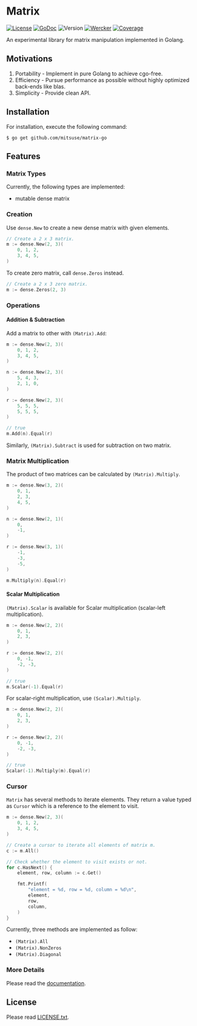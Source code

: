 # Matrix

[![License](https://img.shields.io/badge/license-MIT-yellowgreen.svg?style=flat-square)][license]
[![GoDoc](https://img.shields.io/badge/godoc-reference-blue.svg?style=flat-square)][godoc]
![Version](https://img.shields.io/github/tag/mitsuse/matrix-go-green.svg?style=flat-square)
[![Wercker](http://img.shields.io/wercker/ci/55672222ee357fac39001a2a.svg?style=flat-square)][wercker]
[![Coverage](https://img.shields.io/codecov/c/github/mitsuse/matrix-go/develop.svg?style=flat-square)][coverage]

[license]: LICENSE.txt
[godoc]: http://godoc.org/github.com/mitsuse/matrix-go
[wercker]: https://app.wercker.com/project/bykey/093a5cff0964f0f4ba5fcf9117e940e4
[coverage]: https://codecov.io/github/mitsuse/matrix-go

An experimental library for matrix manipulation implemented in Golang.


## Motivations

1. Portability - Implement in pure Golang to achieve cgo-free.
1. Efficiency - Pursue performance as possible without highly optimized back-ends like blas.
1. Simplicity - Provide clean API.


## Installation

For installation, execute the following command:

```
$ go get github.com/mitsuse/matrix-go
```


## Features

### Matrix Types

Currently, the following types are implemented:

- mutable dense matrix


### Creation

Use `dense.New` to create a new dense matrix with given elements.

```go
// Create a 2 x 3 matrix.
m := dense.New(2, 3)(
    0, 1, 2,
    3, 4, 5,
)
```

To create zero matrix, call `dense.Zeros` instead.

```go
// Create a 2 x 3 zero matrix.
m := dense.Zeros(2, 3)
```


### Operations

#### Addition & Subtraction

Add a matrix to other with `(Matrix).Add`:

```go
m := dense.New(2, 3)(
    0, 1, 2,
    3, 4, 5,
)

n := dense.New(2, 3)(
    5, 4, 3,
    2, 1, 0,
)

r := dense.New(2, 3)(
    5, 5, 5,
    5, 5, 5,
)

// true
m.Add(n).Equal(r)
```

Similarly, `(Matrix).Subtract` is used for subtraction on two matrix.


### Matrix Multiplication

The product of two matrices can be calculated by `(Matrix).Multiply`.

```go
m := dense.New(3, 2)(
    0, 1,
    2, 3,
    4, 5,
)

n := dense.New(2, 1)(
    0,
    -1,
)

r := dense.New(3, 1)(
    -1,
    -3,
    -5,
)

m.Multiply(n).Equal(r)
```


#### Scalar Multiplication

`(Matrix).Scalar` is available for Scalar multiplication (scalar-left multiplication).

```go
m := dense.New(2, 2)(
    0, 1,
    2, 3,
)

r := dense.New(2, 2)(
    0, -1,
    -2, -3,
)

// true
m.Scalar(-1).Equal(r)
```

For scalar-right multiplication, use `(Scalar).Multiply`.

```go
m := dense.New(2, 2)(
    0, 1,
    2, 3,
)

r := dense.New(2, 2)(
    0, -1,
    -2, -3,
)

// true
Scalar(-1).Multiply(m).Equal(r)
```


### Cursor

`Matrix` has several methods to iterate elements.
They return a value typed as `Cursor` which is a reference to the element to visit.

```go
m := dense.New(2, 3)(
    0, 1, 2,
    3, 4, 5,
)

// Create a cursor to iterate all elements of matrix m.
c := m.All()

// Check whether the element to visit exists or not.
for c.HasNext() {
    element, row, column := c.Get()

    fmt.Printf(
        "element = %d, row = %d, column = %d\n",
        element,
        row,
        column,
    )
}
```

Currently, three methods are implemented as follow:

- `(Matrix).All`
- `(Matrix).NonZeros`
- `(Matrix).Diagonal`


### More Details

Please read the [documentation][godoc].


## License

Please read [LICENSE.txt](LICENSE.txt).
